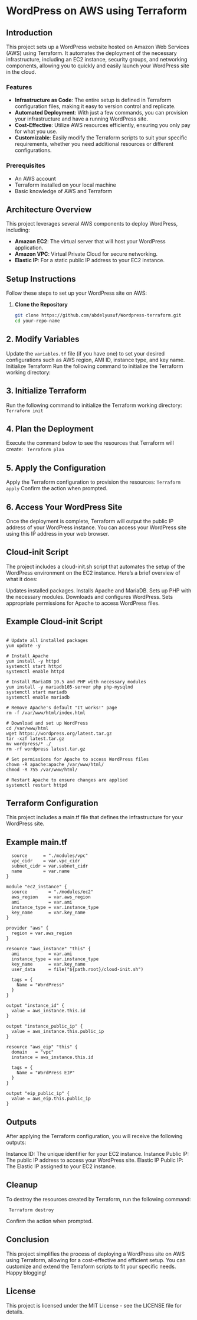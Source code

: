 # WordPress on AWS using Terraform

## Introduction

This project sets up a WordPress website hosted on Amazon Web Services (AWS) using Terraform. It automates the deployment of the necessary infrastructure, including an EC2 instance, security groups, and networking components, allowing you to quickly and easily launch your WordPress site in the cloud.

### Features

- **Infrastructure as Code**: The entire setup is defined in Terraform configuration files, making it easy to version control and replicate.
- **Automated Deployment**: With just a few commands, you can provision your infrastructure and have a running WordPress site.
- **Cost-Effective**: Utilize AWS resources efficiently, ensuring you only pay for what you use.
- **Customizable**: Easily modify the Terraform scripts to suit your specific requirements, whether you need additional resources or different configurations.

### Prerequisites

- An AWS account
- Terraform installed on your local machine
- Basic knowledge of AWS and Terraform
## Architecture Overview

This project leverages several AWS components to deploy WordPress, including:

- **Amazon EC2**: The virtual server that will host your WordPress application.
- **Amazon VPC**: Virtual Private Cloud for secure networking.
- **Elastic IP**: For a static public IP address to your EC2 instance.

## Setup Instructions

Follow these steps to set up your WordPress site on AWS:

1. **Clone the Repository**
   ```bash
   git clone https://github.com/abdelyusuf/Wordpress-terraform.git
   cd your-repo-name

  ## 2. Modify Variables
Update the ```variables.tf``` file (if you have one) to set your desired configurations such as AWS region, AMI ID, instance type, and key name.
Initialize Terraform
Run the following command to initialize the Terraform working directory:

## 3. Initialize Terraform
Run the following command to initialize the Terraform working directory:
```Terraform init``` 

## 4. Plan the Deployment
Execute the command below to see the resources that Terraform will create:
``` Terraform plan```
## 5. Apply the Configuration
Apply the Terraform configuration to provision the resources:
```Terraform apply```
Confirm the action when prompted.

## 6. Access Your WordPress Site
Once the deployment is complete, Terraform will output the public IP address of your WordPress instance. You can access your WordPress site using this IP address in your web browser.

 ## Cloud-init Script

The project includes a cloud-init.sh script that automates the setup of the WordPress environment on the EC2 instance. Here’s a brief overview of what it does:

Updates installed packages.
Installs Apache and MariaDB.
Sets up PHP with the necessary modules.
Downloads and configures WordPress.
Sets appropriate permissions for Apache to access WordPress files.

## Example Cloud-init Script
```#!/bin/bash

# Update all installed packages
yum update -y

# Install Apache
yum install -y httpd
systemctl start httpd
systemctl enable httpd

# Install MariaDB 10.5 and PHP with necessary modules
yum install -y mariadb105-server php php-mysqlnd
systemctl start mariadb
systemctl enable mariadb

# Remove Apache's default "It works!" page
rm -f /var/www/html/index.html

# Download and set up WordPress
cd /var/www/html
wget https://wordpress.org/latest.tar.gz
tar -xzf latest.tar.gz
mv wordpress/* ./
rm -rf wordpress latest.tar.gz

# Set permissions for Apache to access WordPress files
chown -R apache:apache /var/www/html/
chmod -R 755 /var/www/html/

# Restart Apache to ensure changes are applied
systemctl restart httpd
```
## Terraform Configuration

This project includes a main.tf file that defines the infrastructure for your WordPress site.

## Example main.tf
```module "vpc" {
  source      = "./modules/vpc"
  vpc_cidr    = var.vpc_cidr
  subnet_cidr = var.subnet_cidr
  name        = var.name
}

module "ec2_instance" {
  source        = "./modules/ec2"
  aws_region    = var.aws_region
  ami           = var.ami
  instance_type = var.instance_type
  key_name      = var.key_name
}

provider "aws" {
  region = var.aws_region
}

resource "aws_instance" "this" {
  ami           = var.ami
  instance_type = var.instance_type
  key_name      = var.key_name
  user_data     = file("${path.root}/cloud-init.sh")

  tags = {
    Name = "WordPress"
  }
}

output "instance_id" {
  value = aws_instance.this.id
}

output "instance_public_ip" {
  value = aws_instance.this.public_ip
}

resource "aws_eip" "this" {
  domain   = "vpc"
  instance = aws_instance.this.id

  tags = {
    Name = "WordPress EIP"
  }
}

output "eip_public_ip" {
  value = aws_eip.this.public_ip
}
```

## Outputs

After applying the Terraform configuration, you will receive the following outputs:

Instance ID: The unique identifier for your EC2 instance.
Instance Public IP: The public IP address to access your WordPress site.
Elastic IP Public IP: The Elastic IP assigned to your EC2 instance.

## Cleanup

To destroy the resources created by Terraform, run the following command:

``` Terraform destroy```

Confirm the action when prompted.

## Conclusion

This project simplifies the process of deploying a WordPress site on AWS using Terraform, allowing for a cost-effective and efficient setup. You can customize and extend the Terraform scripts to fit your specific needs. Happy blogging!

## License

This project is licensed under the MIT License - see the LICENSE file for details.

